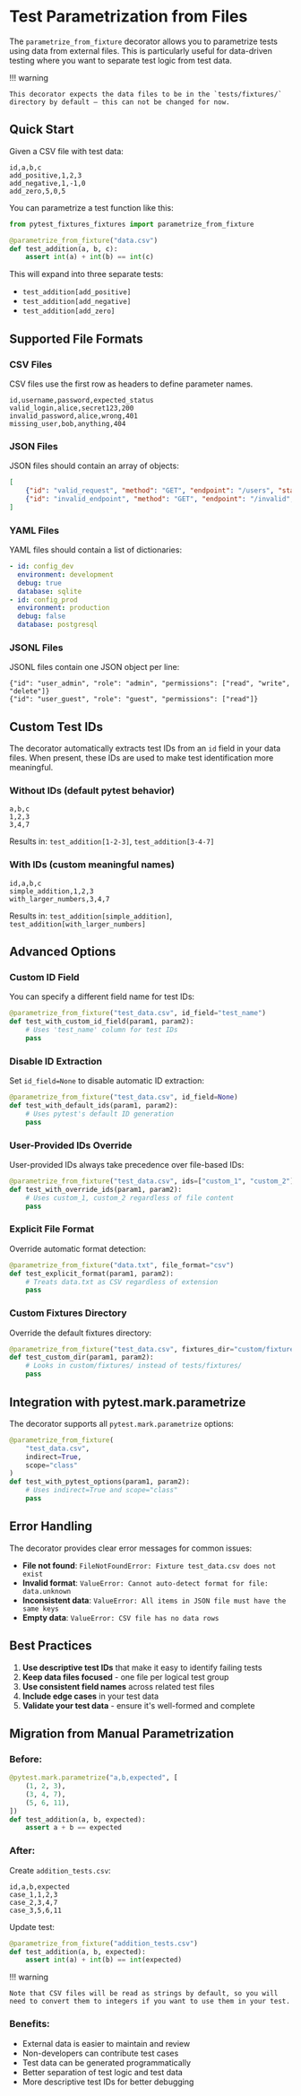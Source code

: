 # Test Parametrization from Files

The `parametrize_from_fixture` decorator allows you to parametrize tests using data from external files. This is particularly useful for data-driven testing where you want to separate test logic from test data.

!!! warning

    This decorator expects the data files to be in the `tests/fixtures/` directory by default – this can not be changed for now.

## Quick Start

Given a CSV file with test data:

```csv
id,a,b,c
add_positive,1,2,3
add_negative,1,-1,0
add_zero,5,0,5
```

You can parametrize a test function like this:

```python
from pytest_fixtures_fixtures import parametrize_from_fixture

@parametrize_from_fixture("data.csv")
def test_addition(a, b, c):
    assert int(a) + int(b) == int(c)
```

This will expand into three separate tests:
- `test_addition[add_positive]`
- `test_addition[add_negative]`  
- `test_addition[add_zero]`

## Supported File Formats

### CSV Files

CSV files use the first row as headers to define parameter names.

```csv
id,username,password,expected_status
valid_login,alice,secret123,200
invalid_password,alice,wrong,401
missing_user,bob,anything,404
```

### JSON Files

JSON files should contain an array of objects:

```json
[
    {"id": "valid_request", "method": "GET", "endpoint": "/users", "status": 200},
    {"id": "invalid_endpoint", "method": "GET", "endpoint": "/invalid", "status": 404}
]
```

### YAML Files

YAML files should contain a list of dictionaries:

```yaml
- id: config_dev
  environment: development
  debug: true
  database: sqlite
- id: config_prod  
  environment: production
  debug: false
  database: postgresql
```

### JSONL Files

JSONL files contain one JSON object per line:

```jsonl
{"id": "user_admin", "role": "admin", "permissions": ["read", "write", "delete"]}
{"id": "user_guest", "role": "guest", "permissions": ["read"]}
```

## Custom Test IDs

The decorator automatically extracts test IDs from an `id` field in your data files. When present, these IDs are used to make test identification more meaningful.

### Without IDs (default pytest behavior)
```csv
a,b,c
1,2,3
3,4,7
```
Results in: `test_addition[1-2-3]`, `test_addition[3-4-7]`

### With IDs (custom meaningful names)
```csv
id,a,b,c
simple_addition,1,2,3
with_larger_numbers,3,4,7
```
Results in: `test_addition[simple_addition]`, `test_addition[with_larger_numbers]`

## Advanced Options

### Custom ID Field

You can specify a different field name for test IDs:

```python
@parametrize_from_fixture("test_data.csv", id_field="test_name")
def test_with_custom_id_field(param1, param2):
    # Uses 'test_name' column for test IDs
    pass
```

### Disable ID Extraction

Set `id_field=None` to disable automatic ID extraction:

```python
@parametrize_from_fixture("test_data.csv", id_field=None)
def test_with_default_ids(param1, param2):
    # Uses pytest's default ID generation
    pass
```

### User-Provided IDs Override

User-provided IDs always take precedence over file-based IDs:

```python
@parametrize_from_fixture("test_data.csv", ids=["custom_1", "custom_2"])
def test_with_override_ids(param1, param2):
    # Uses custom_1, custom_2 regardless of file content
    pass
```

### Explicit File Format

Override automatic format detection:

```python
@parametrize_from_fixture("data.txt", file_format="csv")
def test_explicit_format(param1, param2):
    # Treats data.txt as CSV regardless of extension
    pass
```

### Custom Fixtures Directory

Override the default fixtures directory:

```python
@parametrize_from_fixture("test_data.csv", fixtures_dir="custom/fixtures")
def test_custom_dir(param1, param2):
    # Looks in custom/fixtures/ instead of tests/fixtures/
    pass
```

## Integration with pytest.mark.parametrize

The decorator supports all `pytest.mark.parametrize` options:

```python
@parametrize_from_fixture(
    "test_data.csv",
    indirect=True,
    scope="class"
)
def test_with_pytest_options(param1, param2):
    # Uses indirect=True and scope="class"
    pass
```

## Error Handling

The decorator provides clear error messages for common issues:

- **File not found**: `FileNotFoundError: Fixture test_data.csv does not exist`
- **Invalid format**: `ValueError: Cannot auto-detect format for file: data.unknown`
- **Inconsistent data**: `ValueError: All items in JSON file must have the same keys`
- **Empty data**: `ValueError: CSV file has no data rows`

## Best Practices

1. **Use descriptive test IDs** that make it easy to identify failing tests
2. **Keep data files focused** - one file per logical test group
3. **Use consistent field names** across related test files
4. **Include edge cases** in your test data
5. **Validate your test data** - ensure it's well-formed and complete

## Migration from Manual Parametrization

### Before:

```python
@pytest.mark.parametrize("a,b,expected", [
    (1, 2, 3),
    (3, 4, 7), 
    (5, 6, 11),
])
def test_addition(a, b, expected):
    assert a + b == expected
```

### After:

Create `addition_tests.csv`:
```csv
id,a,b,expected
case_1,1,2,3
case_2,3,4,7
case_3,5,6,11
```

Update test:
```python
@parametrize_from_fixture("addition_tests.csv")
def test_addition(a, b, expected):
    assert int(a) + int(b) == int(expected)
```

!!! warning

    Note that CSV files will be read as strings by default, so you will need to convert them to integers if you want to use them in your test.

### Benefits:

- External data is easier to maintain and review
- Non-developers can contribute test cases
- Test data can be generated programmatically
- Better separation of test logic and test data
- More descriptive test IDs for better debugging
